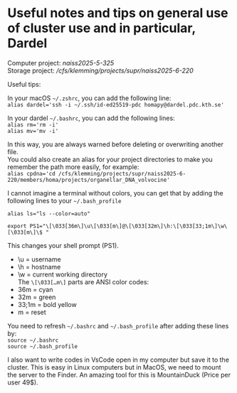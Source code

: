 # Useful notes and tips on general use of cluster use and in particular, Dardel

Computer project: *naiss2025-5-325* <br>
Storage project: */cfs/klemming/projects/supr/naiss2025-6-220*

Useful tips:

In your macOS `~/.zshrc`, you can add the following line: <br>
`alias dardel='ssh -i ~/.ssh/id-ed25519-pdc homapy@dardel.pdc.kth.se'`

In your dardel `~/.bashrc`, you can add the following lines: <br>
`alias rm='rm -i'` <br>
`alias mv='mv -i'`

In this way, you are always warned before deleting or overwriting another file. <br>
You could also create an alias for your project directories to make you remember the path more easily, for example: <br>
`alias cpdna='cd /cfs/klemming/projects/supr/naiss2025-6-220/members/homa/projects/organellar_DNA_volvocine'`

I cannot imagine a terminal without colors, you can get that by adding the following lines to your `~/.bash_profile`

`alias ls="ls --color=auto"`

`export PS1="\[\033[36m\]\u\[\033[m\]@\[\033[32m\]\h:\[\033[33;1m\]\w\[\033[m\]\$ "`

This changes your shell prompt (PS1). <br>
- \u = username <br>
- \h = hostname <br>
- \w = current working directory <br>
The `\[\033[…m\]` parts are ANSI color codes: <br> 
- 36m = cyan <br>
- 32m = green <br>
- 33;1m = bold yellow <br>
- m = reset

You need to refresh `~/.bashrc` and `~/.bash_profile` after adding these lines by: <br>
`source ~/.bashrc` <br>
`source ~/.bash_profile`

I also want to write codes in VsCode open in my computer but save it to the cluster. This is easy in Linux computers but in MacOS, we need to mount the server to the Finder. An amazing tool for this is MountainDuck (Price per user 49$).

